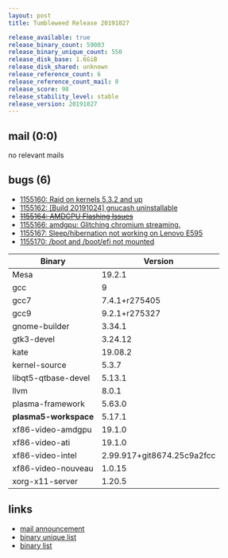 ```yaml
---
layout: post
title: Tumbleweed Release 20191027

release_available: true
release_binary_count: 59003
release_binary_unique_count: 550
release_disk_base: 1.6GiB
release_disk_shared: unknown
release_reference_count: 6
release_reference_count_mail: 0
release_score: 98
release_stability_level: stable
release_version: 20191027
---
```


## mail (0:0)

no relevant mails

## bugs (6)

<!--more-->

- [1155160: Raid on kernels 5.3.2 and up](https://bugzilla.opensuse.org/show_bug.cgi?id=1155160)
- [1155162: \[Build 20191024\] gnucash uninstallable](https://bugzilla.opensuse.org/show_bug.cgi?id=1155162)
- ~~[1155164: AMDGPU Flashing Issues](https://bugzilla.opensuse.org/show_bug.cgi?id=1155164)~~
- [1155166: amdgpu: Glitching chromium streaming.](https://bugzilla.opensuse.org/show_bug.cgi?id=1155166)
- [1155167: Sleep/hibernation not working on Lenovo E595](https://bugzilla.opensuse.org/show_bug.cgi?id=1155167)
- [1155170: /boot and /boot/efi not mounted](https://bugzilla.opensuse.org/show_bug.cgi?id=1155170)

Binary | Version
--- | ---
Mesa | 19.2.1
gcc | 9
gcc7 | 7.4.1+r275405
gcc9 | 9.2.1+r275327
gnome-builder | 3.34.1
gtk3-devel | 3.24.12
kate | 19.08.2
kernel-source | 5.3.7
libqt5-qtbase-devel | 5.13.1
llvm | 8.0.1
plasma-framework | 5.63.0
**plasma5-workspace** | 5.17.1
xf86-video-amdgpu | 19.1.0
xf86-video-ati | 19.1.0
xf86-video-intel | 2.99.917+git8674.25c9a2fcc
xf86-video-nouveau | 1.0.15
xorg-x11-server | 1.20.5

## links

- [mail announcement](https://lists.opensuse.org/opensuse-factory/2019-10/msg00375.html)
- [binary unique list](http://download.opensuse.org/history/20191027/rpm.unique.list)
- [binary list](http://download.opensuse.org/history/20191027/rpm.list)
